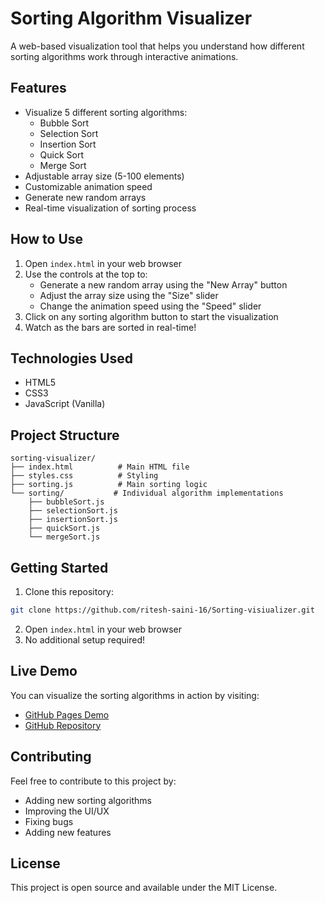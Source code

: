 # Sorting Algorithm Visualizer

A web-based visualization tool that helps you understand how different sorting algorithms work through interactive animations.

## Features

- Visualize 5 different sorting algorithms:
  - Bubble Sort
  - Selection Sort
  - Insertion Sort
  - Quick Sort
  - Merge Sort
- Adjustable array size (5-100 elements)
- Customizable animation speed
- Generate new random arrays
- Real-time visualization of sorting process

## How to Use

1. Open `index.html` in your web browser
2. Use the controls at the top to:
   - Generate a new random array using the "New Array" button
   - Adjust the array size using the "Size" slider
   - Change the animation speed using the "Speed" slider
3. Click on any sorting algorithm button to start the visualization
4. Watch as the bars are sorted in real-time!

## Technologies Used

- HTML5
- CSS3
- JavaScript (Vanilla)

## Project Structure

```
sorting-visualizer/
├── index.html          # Main HTML file
├── styles.css          # Styling
├── sorting.js          # Main sorting logic
└── sorting/           # Individual algorithm implementations
    ├── bubbleSort.js
    ├── selectionSort.js
    ├── insertionSort.js
    ├── quickSort.js
    └── mergeSort.js
```

## Getting Started

1. Clone this repository:
```bash
git clone https://github.com/ritesh-saini-16/Sorting-visiualizer.git
```
2. Open `index.html` in your web browser
3. No additional setup required!

## Live Demo

You can visualize the sorting algorithms in action by visiting:
- [GitHub Pages Demo](https://ritesh-saini-16.github.io/sorting-visualizer/)
- [GitHub Repository](https://github.com/ritesh-saini-16/sorting-visualizer)

## Contributing

Feel free to contribute to this project by:
- Adding new sorting algorithms
- Improving the UI/UX
- Fixing bugs
- Adding new features

## License

This project is open source and available under the MIT License. 
